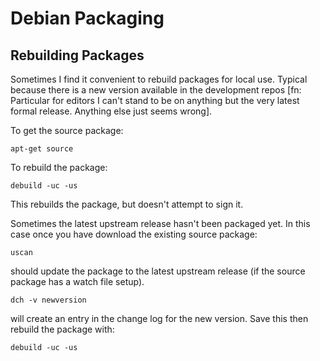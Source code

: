 # Debian Packaging

## Rebuilding Packages
Sometimes I find it convenient to rebuild packages for local use. Typical because
there is a new version available in the development repos [fn: Particular for
editors I can't stand to be on anything but the very latest formal release.
Anything else just seems wrong].

To get the source package:
    
    apt-get source

To rebuild the package:
    
    debuild -uc -us

This rebuilds the package, but doesn't attempt to sign it.

Sometimes the latest upstream release hasn't been packaged yet. In this case
once you have download the existing source package:

    uscan

should update the package to the latest upstream release (if the source package
has a watch file setup).

    dch -v newversion

will create an entry in the change log for the new version. Save this then
rebuild the package with:

    debuild -uc -us
